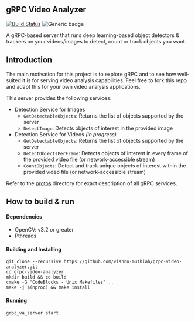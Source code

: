 gRPC Video Analyzer
-------------------
[![Build Status](https://travis-ci.com/vishnu3649m/grpc-video-analyzer.svg?branch=main)](https://travis-ci.com/vishnu3649m/grpc-video-analyzer)
![Generic badge](https://img.shields.io/badge/os-linux-lightgrey)

A gRPC-based server that runs deep learning-based object detectors & trackers on your
videos/images to detect, count or track objects you want.

## Introduction

The main motivation for this project is to explore gRPC and to see how well-suited 
it is for serving video analysis capabilities. Feel free to fork this repo and adapt
this for your own video analysis applications.

This server provides the following services:
- Detection Service for Images
    - `GetDetectableObjects`: Returns the list of objects supported by the server
    - `DetectImage`: Detects objects of interest in the provided image
- Detection Service for Videos _(in progress)_
    - `GetDetectableObjects`: Returns the list of objects supported by the server
    - `DetectObjectsPerFrame`: Detects objects of interest in every frame of the provided video file (or network-accessible stream)
    - `CountObjects`: Detect and track unique objects of interest within the provided video file (or network-accessible stream)

Refer to the [protos](protos) directory for exact description of all gRPC services.

## How to build & run

#### Dependencies 
- OpenCV: v3.2 or greater
- Pthreads

#### Building and Installing
```
git clone --recursive https://github.com/vishnu-muthiah/grpc-video-analyzer.git
cd grpc-video-analyzer
mkdir build && cd build
cmake -G "CodeBlocks - Unix Makefiles" ..
make -j $(nproc) && make install
```

#### Running
```
grpc_va_server start
```

